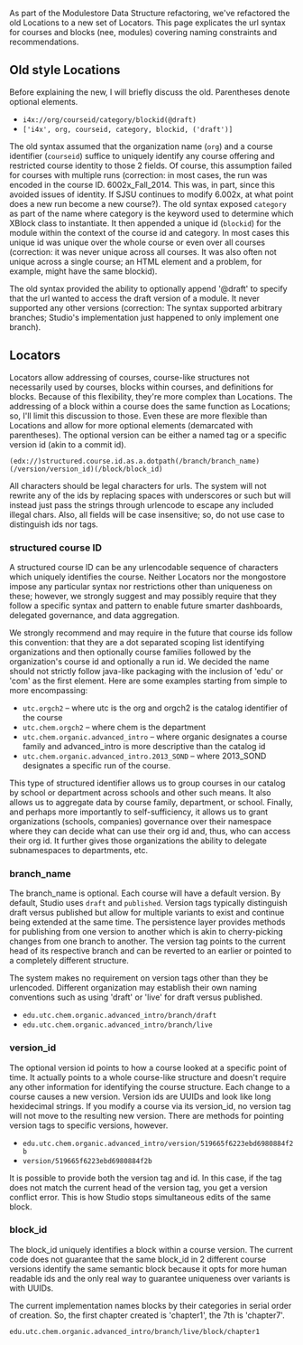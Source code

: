As part of the Modulestore Data Structure refactoring, we've refactored the old Locations to a new set of Locators. This page explicates the url syntax for courses and blocks (nee, modules) covering naming constraints and recommendations.

## Old style Locations

Before explaining the new, I will briefly discuss the old. Parentheses denote optional elements.

* `i4x://org/courseid/category/blockid(@draft)`
* `['i4x', org, courseid, category, blockid, ('draft')]`

The old syntax assumed that the organization name (`org`) and a course identifier (`courseid`) suffice to uniquely identify any course offering and restricted course identity to those 2 fields. Of course, this assumption failed for courses with multiple runs (correction: in most cases, the run was encoded in the course ID. 6002x_Fall_2014. This was, in part, since this avoided issues of identity. If SJSU continues to modify 6.002x, at what point does a new run become a new course?). The old syntax exposed `category` as part of the name where category is the keyword used to determine which XBlock class to instantiate. It then appended a unique id (`blockid`) for the module within the context of the course id and category. In most cases this unique id was unique over the whole course or even over all courses (correction: it was never unique across all courses. It was also often not unique across a single course; an HTML element and a problem, for example, might have the same blockid).

The old syntax provided the ability to optionally append '@draft' to specify that the url wanted to access the draft version of a module. It never supported any other versions (correction: The syntax supported arbitrary branches; Studio's implementation just happened to only implement one branch).

## Locators

Locators allow addressing of courses, course-like structures not necessarily used by courses, blocks within courses, and definitions for blocks. Because of this flexibility, they're more complex than Locations. The addressing of a block within a course does the same function as Locations; so, I'll limit this discussion to those. Even these are more flexible than Locations and allow for more optional elements (demarcated with parentheses). The optional version can be either a named tag or a specific version id (akin to a commit id).

`(edx://)structured.course.id.as.a.dotpath(/branch/branch_name)(/version/version_id)(/block/block_id)`

All characters should be legal characters for urls. The system will not rewrite any of the ids by replacing spaces with underscores or such but will instead just pass the strings through urlencode to escape any included illegal chars. Also, all fields will be case insensitive; so, do not use case to distinguish ids nor tags.

### structured course ID

A structured course ID can be any urlencodable sequence of characters which uniquely identifies the course. Neither Locators nor the mongostore impose any particular syntax nor restrictions other than uniqueness on these; however, we strongly suggest and may possibly require that they follow a specific syntax and pattern to enable future smarter dashboards, delegated governance, and data aggregation.

We strongly recommend and may require in the future that course ids follow this convention: that they are a dot separated scoping list identifying organizations and then optionally course families followed by the organization's course id and optionally a run id. We decided the name should not strictly follow java-like packaging with the inclusion of 'edu' or 'com' as the first element. Here are some examples starting from simple to more encompassing:

* `utc.orgch2` – where utc is the org and orgch2 is the catalog identifier of the course
* `utc.chem.orgch2` – where chem is the department
* `utc.chem.organic.advanced_intro` – where organic designates a course family and advanced_intro is more descriptive than the catalog id
* `utc.chem.organic.advanced_intro.2013_SOND` – where 2013_SOND designates a specific run of the course.

This type of structured identifier allows us to group courses in our catalog by school or department across schools and other such means. It also allows us to aggregate data by course family, department, or school. Finally, and perhaps more importantly to self-sufficiency, it allows us to grant organizations (schools, companies) governance over their namespace where they can decide what can use their org id and, thus, who can access their org id. It further gives those organizations the ability to delegate subnamespaces to departments, etc.

### branch_name

The branch_name is optional. Each course will have a default version. By default, Studio uses `draft` and `published`. Version tags typically distinguish draft versus published but allow for multiple variants to exist and continue being extended at the same time. The persistence layer provides methods for publishing from one version to another which is akin to cherry-picking changes from one branch to another. The version tag points to the current head of its respective branch and can be reverted to an earlier or pointed to a completely different structure.

The system makes no requirement on version tags other than they be urlencoded. Different organization may establish their own naming conventions such as using 'draft' or 'live' for draft versus published.

* `edu.utc.chem.organic.advanced_intro/branch/draft`
* `edu.utc.chem.organic.advanced_intro/branch/live`

### version_id

The optional version id points to how a course looked at a specific point of time. It actually points to a whole course-like structure and doesn't require any other information for identifying the course structure. Each change to a course causes a new version. Version ids are UUIDs and look like long hexidecimal strings. If you modify a course via its version_id, no version tag will not move to the resulting new version. There are methods for pointing version tags to specific versions, however.

* `edu.utc.chem.organic.advanced_intro/version/519665f6223ebd6980884f2b`
* `version/519665f6223ebd6980884f2b`

It is possible to provide both the version tag and id. In this case, if the tag does not match the current head of the version tag, you get a version conflict error. This is how Studio stops simultaneous edits of the same block.

### block_id

The block_id uniquely identifies a block within a course version. The current code does not guarantee that the same block_id in 2 different course versions identify the same semantic block because it opts for more human readable ids and the only real way to guarantee uniqueness over variants is with UUIDs.

The current implementation names blocks by their categories in serial order of creation. So, the first chapter created is 'chapter1', the 7th is 'chapter7'.

`edu.utc.chem.organic.advanced_intro/branch/live/block/chapter1`
